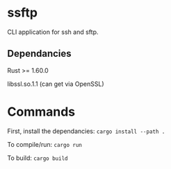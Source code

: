 # ssftp
CLI application for ssh and sftp. 

## Dependancies
Rust >= 1.60.0

libssl.so.1.1 (can get via OpenSSL)


# Commands
First, install the dependancies: `cargo install --path .`

To compile/run: `cargo run`

To build: `cargo build`
